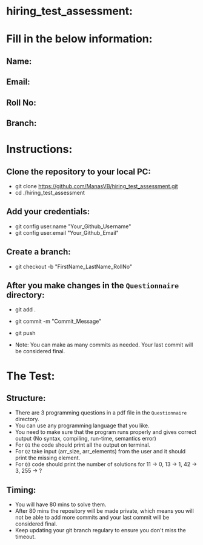 # hiring_test_assessment:

# Fill in the below information:

  ## Name: 

  ## Email: 

  ## Roll No:

  ## Branch: 

# Instructions:

  ## Clone the repository to your local PC:
  - git clone https://github.com/ManasVB/hiring_test_assessment.git
  - cd ./hiring_test_assessment

  ## Add your credentials:

  - git config user.name "Your_Github_Username"
  - git config user.email "Your_Github_Email"

  ## Create a branch:

  - git checkout -b "FirstName_LastName_RollNo"

  ## After you make changes in the `Questionnaire` directory:

  - git add .
  - git commit -m "Commit_Message"
  - git push

  - Note: You can make as many commits as needed. Your last commit will be considered final.

# The Test:

  ## Structure:
  - There are 3 programming questions in a pdf file in the `Questionnaire` directory.
  - You can use any programming language that you like.
  - You need to make sure that the program runs properly and gives correct output (No syntax, compiling, run-time, semantics error)
  - For `Q1` the code should print all the output on terminal.
  - For `Q2` take input (arr_size, arr_elements) from the user and it should print the missing element.
  - For `Q3` code should print the number of solutions for 11 -> 0, 13 -> 1, 42 -> 3, 255 -> ?

  ## Timing:
  - You will have 80 mins to solve them.
  - After 80 mins the repository will be made private, which means you will not be able to add more commits and your last commit will be considered final.
  - Keep updating your git branch regulary to ensure you don't miss the timeout.

